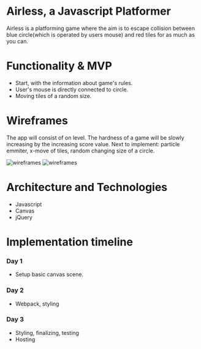 # Airless, a Javascript Platformer

Airless is a platforming game where the aim is to escape collision between blue circle(which is operated by users mouse) and red tiles for as much as you can.


# Functionality & MVP

* Start, with the information about game's rules.
* User's mouse is directly connected to circle.
* Moving tiles of a random size.

# Wireframes

The app will consist of on level. The hardness of a game will be slowly increasing by the increasing score value. Next to implement: particle emmiter, x-move of tiles, random changing size of a circle.

![wireframes](https://s3.us-east-2.amazonaws.com/clone-app-dev/wire1.1.png)
![wireframes](https://s3.us-east-2.amazonaws.com/clone-app-dev/wire1.2.png)

# Architecture and Technologies

* Javascript
* Canvas
* jQuery

# Implementation timeline

### Day 1
* Setup basic canvas scene.

### Day 2
* Webpack, styling

### Day 3
* Styling, finalizing, testing
* Hosting
